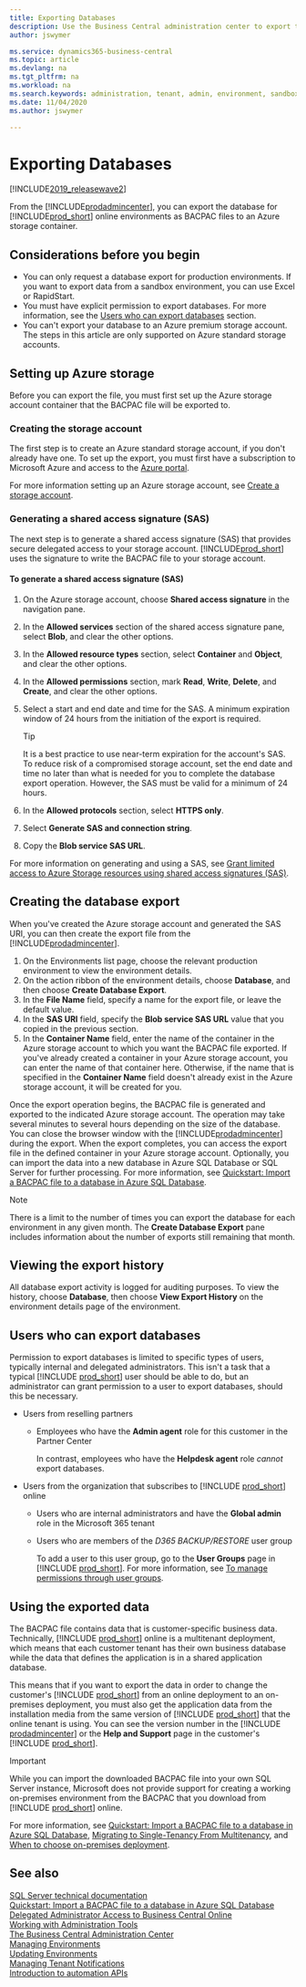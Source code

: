 ```yaml
---
title: Exporting Databases
description: Use the Business Central administration center to export tenant databases per environment.  
author: jswymer

ms.service: dynamics365-business-central
ms.topic: article
ms.devlang: na
ms.tgt_pltfrm: na
ms.workload: na
ms.search.keywords: administration, tenant, admin, environment, sandbox, database, export
ms.date: 11/04/2020
ms.author: jswymer

---
```

# Exporting Databases

[!INCLUDE[2019_releasewave2](../includes/2019_releasewave2.md)]

From the [!INCLUDE[prodadmincenter](../developer/includes/prodadmincenter.md)], you can export the database for [!INCLUDE[prod_short](../developer/includes/prod_short.md)] online environments as BACPAC files to an Azure storage container.

## Considerations before you begin

- You can only request a database export for production environments. If you want to export data from a sandbox environment, you can use Excel or RapidStart.
- You must have explicit permission to export databases. For more information, see the [Users who can export databases](#users-who-can-export-databases) section.
- You can't export your database to an Azure premium storage account. The steps in this article are only supported on Azure standard storage accounts.

## Setting up Azure storage

Before you can export the file, you must first set up the Azure storage account container that the BACPAC file will be exported to.  

### Creating the storage account

The first step is to create an Azure standard storage account, if you don't already have one. To set up the export, you must first have a subscription to Microsoft Azure and access to the [Azure portal](https://portal.azure.com). 

For more information setting up an Azure storage account, see [Create a storage account](/azure/storage/common/storage-quickstart-create-account?tabs=azure-portal).

### Generating a shared access signature (SAS)

The next step is to generate a shared access signature (SAS) that provides secure delegated access to your storage account. [!INCLUDE[prod_short](../developer/includes/prod_short.md)] uses the signature to write the BACPAC file to your storage account.

#### To generate a shared access signature (SAS)

1. On the Azure storage account, choose **Shared access signature** in the navigation pane.
2. In the **Allowed services** section of the shared access signature pane, select **Blob**, and clear the other options.
3. In the **Allowed resource types** section, select **Container** and **Object**, and clear the other options.
4. In the **Allowed permissions** section, mark **Read**, **Write**, **Delete**, and **Create**, and clear the other options.
5. Select a start and end date and time for the SAS. A minimum expiration window of 24 hours from the initiation of the export is required.

    > [!TIP]
    > It is a best practice to use near-term expiration for the account's SAS. To reduce risk of a compromised storage account, set the end date and time no later than what is needed for you to complete the database export operation. However, the SAS must be valid for a minimum of 24 hours.

6. In the **Allowed protocols** section, select **HTTPS only**.
7. Select **Generate SAS and connection string**.
8. Copy the **Blob service SAS URL**.

For more information on generating and using a SAS, see [Grant limited access to Azure Storage resources using shared access signatures (SAS)](/azure/storage/common/storage-sas-overview).

## Creating the database export

When you've created the Azure storage account and generated the SAS URI, you can then create the export file from the [!INCLUDE[prodadmincenter](../developer/includes/prodadmincenter.md)].

1. On the Environments list page, choose the relevant production environment to view the environment details.
2. On the action ribbon of the environment details, choose **Database**, and then choose **Create Database Export**.
3. In the **File Name** field, specify a name for the export file, or leave the default value.
4. In the **SAS URI** field, specify the **Blob service SAS URL** value that you copied in the previous section.
5. In the **Container Name** field, enter the name of the container in the Azure storage account to which you want the BACPAC file exported. If you've already created a container in your Azure storage account, you can enter the name of that container here. Otherwise, if the name that is specified in the **Container Name** field doesn't already exist in the Azure storage account, it will be created for you.

Once the export operation begins, the BACPAC file is generated and exported to the indicated Azure storage account. The operation may take several minutes to several hours depending on the size of the database. You can close the browser window with the [!INCLUDE[prodadmincenter](../developer/includes/prodadmincenter.md)] during the export. When the export completes, you can access the export file in the defined container in your Azure storage account. Optionally, you can import the data into a new database in Azure SQL Database or SQL Server for further processing. For more information, see [Quickstart: Import a BACPAC file to a database in Azure SQL Database](/azure/sql-database/sql-database-import).  

> [!NOTE]
> There is a limit to the number of times you can export the database for each environment in any given month. The **Create Database Export** pane includes information about the number of exports still remaining that month.

## Viewing the export history

All database export activity is logged for auditing purposes. To view the history, choose **Database**, then choose **View Export History** on the environment details page of the environment.

## Users who can export databases

Permission to export databases is limited to specific types of users, typically internal and delegated administrators. This isn't a task that a typical [!INCLUDE [prod_short](../developer/includes/prod_short.md)] user should be able to do, but an administrator can grant permission to a user to export databases, should this be necessary.

- Users from reselling partners

  - Employees who have the **Admin agent** role for this customer in the Partner Center

    In contrast, employees who have the **Helpdesk agent** role *cannot* export databases.

- Users from the organization that subscribes to [!INCLUDE [prod_short](../developer/includes/prod_short.md)] online

  - Users who are internal administrators and have the **Global admin** role in the Microsoft 365 tenant
  - Users who are members of the *D365 BACKUP/RESTORE* user group

    To add a user to this user group, go to the **User Groups** page in [!INCLUDE [prod_short](../developer/includes/prod_short.md)]. For more information, see [To manage permissions through user groups](/dynamics365/business-central/ui-define-granular-permissions#to-manage-permissions-through-user-groups).  

## Using the exported data

The BACPAC file contains data that is customer-specific business data. Technically, [!INCLUDE [prod_short](../developer/includes/prod_short.md)] online is a multitenant deployment, which means that each customer tenant has their own business database while the data that defines the application is in a shared application database.  

This means that if you want to export the data in order to change the customer's [!INCLUDE [prod_short](../developer/includes/prod_short.md)] from an online deployment to an on-premises deployment, you must also get the application data from the installation media from the same version of [!INCLUDE [prod_short](../developer/includes/prod_short.md)] that the online tenant is using. You can see the version number in the [!INCLUDE [prodadmincenter](../developer/includes/prodadmincenter.md)] or the **Help and Support** page in the customer's [!INCLUDE [prod_short](../developer/includes/prod_short.md)].  

> [!IMPORTANT]
> While you can import the downloaded BACPAC file into your own SQL Server instance, Microsoft does not provide support for creating a working on-premises environment from the BACPAC that you download from [!INCLUDE [prod_short](../developer/includes/prod_short.md)] online.  

For more information, see [Quickstart: Import a BACPAC file to a database in Azure SQL Database](/azure/sql-database/sql-database-import), [Migrating to Single-Tenancy From Multitenancy](../deployment/Merging-an-Application-Database-with-a-Tenant-Database.md), and [When to choose on-premises deployment](../deployment/Deployment.md#when-to-choose-on-premises-deployment).  

## See also

[SQL Server technical documentation](/sql/sql-server/)  
[Quickstart: Import a BACPAC file to a database in Azure SQL Database](/azure/sql-database/sql-database-import)  
[Delegated Administrator Access to Business Central Online](delegated-admin.md)  
[Working with Administration Tools](administration.md)  
[The Business Central Administration Center](tenant-admin-center.md)  
[Managing Environments](tenant-admin-center-environments.md)  
[Updating Environments](tenant-admin-center-update-management.md)  
[Managing Tenant Notifications](tenant-admin-center-notifications.md)  
[Introduction to automation APIs](itpro-introduction-to-automation-apis.md)  
